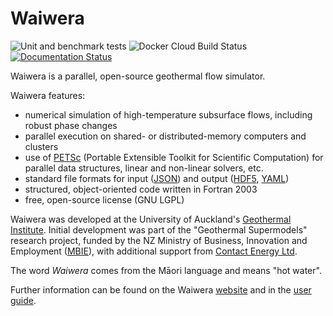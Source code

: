 Waiwera
=======

![Unit and benchmark tests](https://github.com/waiwera/waiwera/workflows/Unit%20and%20benchmark%20tests/badge.svg?branch=testing) ![Docker Cloud Build Status](https://img.shields.io/docker/cloud/build/waiwera/waiwera) [![Documentation Status](https://readthedocs.org/projects/waiwera/badge/?version=latest)](https://waiwera.readthedocs.io/en/latest/?badge=latest)

Waiwera is a parallel, open-source geothermal flow simulator.

Waiwera features:

- numerical simulation of high-temperature subsurface flows, including robust phase changes
- parallel execution on shared- or distributed-memory computers and clusters
- use of [PETSc](https://www.mcs.anl.gov/petsc/) (Portable Extensible Toolkit for Scientific Computation) for parallel data structures, linear and non-linear solvers, etc.
- standard file formats for input ([JSON](http://www.json.org)) and output ([HDF5](https://portal.hdfgroup.org/display/HDF5/HDF5), [YAML](http://www.yaml.org/about.html))
- structured, object-oriented code written in Fortran 2003
- free, open-source license (GNU LGPL)

Waiwera was developed at the University of Auckland's [Geothermal Institute](http://www.geothermal.auckland.ac.nz/). Initial development was part of the "Geothermal Supermodels" research project, funded by the NZ Ministry of Business, Innovation and Employment ([MBIE](https://www.mbie.govt.nz/)), with additional support from [Contact Energy Ltd](https://contact.co.nz/).

The word *Waiwera* comes from the Māori language and means "hot water".

Further information can be found on the Waiwera [website](https://waiwera.github.io/) and in the [user guide](https://waiwera.readthedocs.io/).
